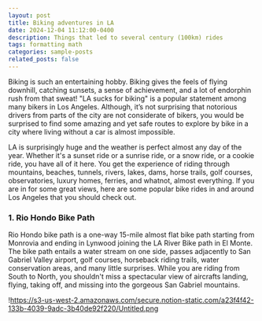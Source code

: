 ```yaml
---
layout: post
title: Biking adventures in LA
date: 2024-12-04 11:12:00-0400
description: Things that led to several century (100km) rides
tags: formatting math
categories: sample-posts
related_posts: false
---
```


Biking is such an entertaining hobby. Biking gives the feels of flying downhill, catching sunsets, a sense of achievement, and a lot of endorphin rush from that sweat! "LA sucks for biking" is a popular statement among many bikers in Los Angeles. Although, it’s not surprising that notorious drivers from parts of the city are not considerate of bikers, you would be surprised to find some amazing and yet safe routes to explore by bike in a city where living without a car is almost impossible.

LA is surprisingly huge and the weather is perfect almost any day of the year. Whether it's a sunset ride or a sunrise ride, or a snow ride, or a cookie ride, you have all of it here. You get the experience of riding through mountains, beaches, tunnels, rivers, lakes, dams, horse trails, golf courses, observatories, luxury homes, ferries, and whatnot, almost everything. If you are in for some great views, here are some popular bike rides in and around Los Angeles that you should check out.

### 1. Rio Hondo Bike Path

Rio Hondo bike path is a one-way 15-mile almost flat bike path starting from Monrovia and ending in Lynwood joining the LA River Bike path in El Monte. The bike path entails a water stream on one side, passes adjacently to San Gabriel Valley airport, golf courses, horseback riding trails, water conservation areas, and many little surprises. While you are riding from South to North, you shouldn't miss a spectacular view of aircrafts landing, flying, taking off, and missing into the gorgeous San Gabriel mountains.

!https://s3-us-west-2.amazonaws.com/secure.notion-static.com/a23f4f42-133b-4039-9adc-3b40de92f220/Untitled.png

